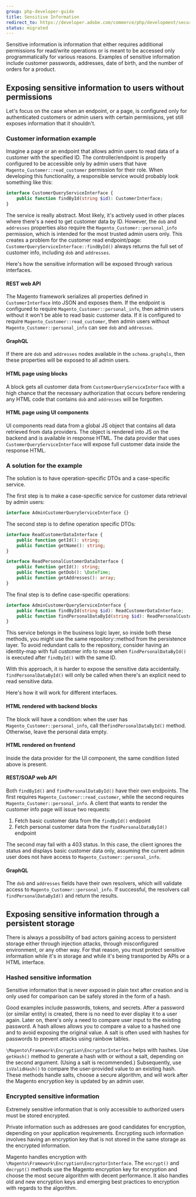 ```yaml
---
group: php-developer-guide
title: Sensitive Information
redirect_to: https://developer.adobe.com/commerce/php/development/security/sensitive-information/
status: migrated
---
```


Sensitive information is information that either requires additional permissions for read/write operations
or is meant to be accessed only programmatically for various reasons.
Examples of sensitive information include customer passwords, addresses, date of birth, and the number of orders for a product.

## Exposing sensitive information to users without permissions

Let's focus on the case when an endpoint, or a page, is configured only for authenticated customers or
admin users with certain permissions, yet still exposes information that it shouldn't.

### Customer information example

Imagine a page or an endpoint that allows admin users to read data of a customer with the specified ID.
The controller/endpoint is properly configured to be accessible only by admin users that have
`Magento_Customer::read_customer` permission for their role. When developing this functionality, a responsible service
would probably look something like this:

```php
interface CustomerQueryServiceInterface {
    public function findById(string $id): CustomerInterface;
}
```
The service is really abstract. Most likely, it's actively used in other places where there's a need to get customer
data by ID. However, the `dob` and `addresses` properties also require the `Magento_Customer::personal_info` permission,
which is intended for the most trusted admin users only. This creates a problem for the customer read endpoint/page:
`CustomerQueryServiceInterface::findById()` always returns the full set of customer info, including `dob` and `addresses`.

Here's how the sensitive information will be exposed through various interfaces.

#### REST web API

The Magento framework serializes all properties defined in `CustomerInterface` into JSON and exposes them. If the endpoint
is configured to require `Magento_Customer::personal_info`, then admin users without it won't be able to read basic
customer data. If it is configured to require `Magento_Customer::read_customer`, then admin users without
`Magento_Customer::personal_info` can see `dob` and `addresses`.

#### GraphQL

If there are `dob` and `addresses` nodes available in the `schema.graphqls`, then these properties will be exposed to
all admin users.

#### HTML page using blocks

A block gets all customer data from `CustomerQueryServiceInterface` with a high chance that the necessary
authorization that occurs before rendering any HTML code that contains `dob` and `addresses` will be forgotten.

#### HTML page using UI components

UI components read data from a global JS object that contains all data retrieved from data providers.
The object is rendered into JS on the backend and is available in response HTML.
The data provider that uses `CustomerQueryServiceInterface` will expose full customer data inside the response HTML.

### A solution for the example

The solution is to have operation-specific DTOs and a case-specific service.

The first step is to make a case-specific service for customer data retrieval by admin users:

```php
interface AdminCustomerQueryServiceInterface {}
```
The second step is to define operation specific DTOs:

```php
interface ReadCustomerDataInterface {
    public function getId(): string;
    public function getName(): string;
}

interface ReadPersonalCustomerDataInterface {
    public function getId(): string;
    public function getDob(): \DateTime;
    public function getAddresses(): array;
}
```

The final step is to define case-specific operations:

```php
interface AdminCustomerQueryServiceInterface {
    public function findById(string $id): ReadCustomerDataInterface;
    public function findPersonalDataById(string $id): ReadPersonalCustomerDataInterface;
}
```

This service belongs in the business logic layer, so inside both these methods, you might use the same repository::method
from the persistence layer. To avoid redundant calls to the repository, consider having an identity-map with full customer info
to reuse when `findPersonalDataById()` is executed after `findById()` with the same ID.

With this approach, it is harder to expose the sensitive data accidentally. `findPersonalDataById()` will only be called
when there's an explicit need to read sensitive data.

Here's how it will work for different interfaces.

#### HTML rendered with backend blocks

The block will have a condition: when the user has `Magento_Customer::personal_info`, call the`findPersonalDataById()` method.
Otherwise, leave the personal data empty.

#### HTML rendered on frontend

Inside the data provider for the UI component, the same condition listed above is present.

#### REST/SOAP web API

Both `findById()` and `findPersonalDataById()` have their own endpoints. The first requires `Magento_Customer::read_customer`,
while the second requires `Magento_Customer::personal_info`. A client that wants to render the customer info page will issue two requests:

1. Fetch basic customer data from the `findById()` endpoint
1. Fetch personal customer data from the  `findPersonalDataById()` endpoint

The second may fail with a 403 status. In this case, the client ignores the status and displays basic customer data only, assuming
the current admin user does not have access to `Magento_Customer::personal_info`.

#### GraphQL

The `dob` and `addresses` fields have their own resolvers, which will validate access to `Magento_Customer::personal_info`. If successful,
the resolvers call `findPersonalDataById()` and return the results.

## Exposing sensitive information through a persistent storage

There is always a possibility of bad actors gaining access to persistent storage either through injection attacks,
through misconfigured environment, or any other way. For that reason, you must protect sensitive information while
it's in storage and while it's being transported by APIs or a HTML interface.

### Hashed sensitive information

Sensitive information that is never exposed in plain text after creation and is only used for comparison can be safely
stored in the form of a hash.

Good examples include passwords, tokens, and secrets. After a password (or similar entity) is created, there is no need to ever
display it to a user again. Later on, there's only a need to compare user input to the existing password.
A hash allows allows you to compare a value to a hashed one and to avoid exposing the original value. A salt is often used with
hashes for passwords to prevent attacks using rainbow tables.

`\Magento\Framework\Encryption\EncryptorInterface` helps with hashes. Use `getHash()` method to generate a hash with
or without a salt, depending on the second argument. (Using a salt is recommended.) Subsequently, use `isValidHash()` to
compare the user-provided value to an existing hash. These methods handle salts, choose a secure algorithm, and
will work after the Magento encryption key is updated by an admin user.

### Encrypted sensitive information

Extremely sensitive information that is only accessible to authorized users must be stored encrypted.

Private information such as addresses are good candidates for encryption, depending on your application requirements.
Encrypting such information involves having an encryption key that is not stored in the same storage as the encrypted
information.

Magento handles encryption with `\Magento\Framework\Encryption\EncryptorInterface`. The `encrypt()` and `decrypt()`
methods use the Magento encryption key for encryption and choose the most secure algorithm with decent performance.
It also handles old and new encryption keys and emerging best practices to encryption with regards to the algorithm.
